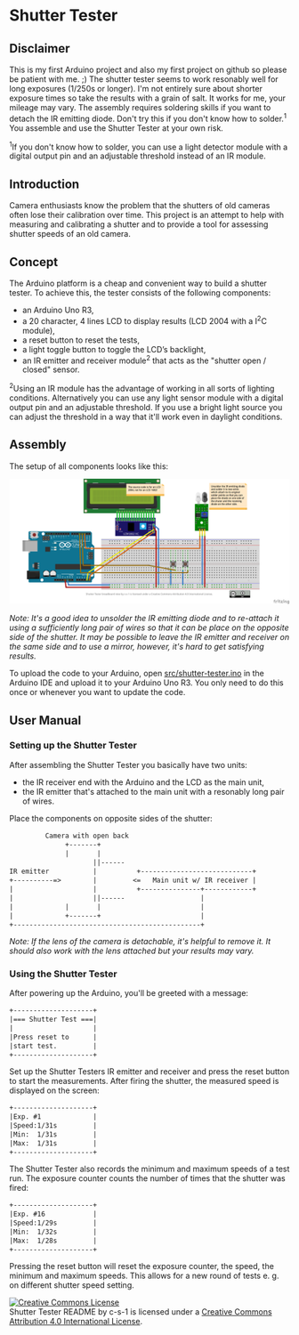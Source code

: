 # Shutter Tester

## Disclaimer

This is my first Arduino project and also my first project on github so please be patient with me. ;) The shutter tester seems to work resonably well for long exposures (1/250s or longer).
I'm not entirely sure about shorter exposure times so take the results with a grain of salt. It works for me, your mileage may vary.
The assembly requires soldering skills if you want to detach the IR emitting diode. Don't try this if you
don't know how to solder.<sup>1</sup> You assemble and use the Shutter Tester at your own risk.

<sup>1</sup>If you don't know how to solder, you can use a light detector module with a digital output pin and an adjustable
threshold instead of an IR module.
## Introduction

Camera enthusiasts know the problem that the shutters of old cameras often lose their calibration over time. This project is
an attempt to help with measuring and calibrating a shutter and to provide a tool for assessing shutter speeds of an old camera.

## Concept

The Arduino platform is a cheap and convenient way to build a shutter tester. To achieve this, the tester consists of the following components:

* an Arduino Uno R3,
* a 20 character, 4 lines LCD to display results (LCD 2004 with a I<sup>2</sup>C module),
* a reset button to reset the tests,
* a light toggle button to toggle the LCD’s backlight,
* an IR emitter and receiver module<sup>2</sup> that acts as the "shutter open / closed" sensor.

<sup>2</sup>Using an IR module has the advantage of working in all sorts of lighting conditions. Alternatively you can use any
light sensor module with a digital output pin and an adjustable threshold. If you use a bright light source you can adjust the
threshold in a way that it'll work even in daylight conditions.

## Assembly

The setup of all components looks like this:

![Breadboard view of Shutter Tester](https://github.com/c-s-1/shutter-tester/raw/master/img/Shutter-Tester.png )

*Note: It's a good idea to unsolder the IR emitting diode and to re-attach it using a sufficiently long pair of wires so that
it can be place on the opposite side of the shutter. It may be possible to leave the IR emitter and receiver on the same side
and to use a mirror, however, it's hard to get satisfying results.*

To upload the code to your Arduino, open [src/shutter-tester.ino](https://raw.githubusercontent.com/c-s-1/shutter-tester/master/src/shutter-tester.ino) in the Arduino IDE and upload it to your Arduino Uno R3.
You only need to do this once or whenever you want to update the code.

## User Manual

### Setting up the Shutter Tester

After assembling the Shutter Tester you basically have two units:

* the IR receiver end with the Arduino and the LCD as the main unit,
* the IR emitter that's attached to the main unit with a resonably long pair of wires.

Place the components on opposite sides of the shutter:

```
         Camera with open back
              +-------+
              |       |
                     ||------
IR emitter           |          +----------------------------+
+----------=>        |         <=   Main unit w/ IR receiver |
|                    |          +---------------+------------+
|                    ||------                   |
|             |       |                         |
|             +-------+                         |
+-----------------------------------------------+
```

*Note: If the lens of the camera is detachable, it's helpful to remove it. It should also work with the lens
attached but your results may vary.*

### Using the Shutter Tester

After powering up the Arduino, you'll be greeted with a message:

```
+--------------------+
|=== Shutter Test ===|
|                    |
|Press reset to      |
|start test.         |
+--------------------+
```

Set up the Shutter Testers IR emitter and receiver and press the reset button to start the measurements.
After firing the shutter, the measured speed is displayed on the screen:

```
+--------------------+
|Exp. #1             |
|Speed:1/31s         |
|Min:  1/31s         |
|Max:  1/31s         |
+--------------------+
```

The Shutter Tester also records the minimum and maximum speeds of a test run. The exposure counter counts the number of times
that the shutter was fired:

```
+--------------------+
|Exp. #16            |
|Speed:1/29s         |
|Min:  1/32s         |
|Max:  1/28s         |
+--------------------+
```

Pressing the reset button will reset the exposure counter, the speed, the minimum and maximum speeds. This allows for a new
round of tests e. g. on different shutter speed setting.

<a rel="license" href="http://creativecommons.org/licenses/by/4.0/"><img alt="Creative Commons License" style="border-width:0" src="https://i.creativecommons.org/l/by/4.0/88x31.png" /></a><br /><span xmlns:dct="http://purl.org/dc/terms/" property="dct:title">Shutter Tester README</span> by <span xmlns:cc="http://creativecommons.org/ns#" property="cc:attributionName">c-s-1</span> is licensed under a <a rel="license" href="http://creativecommons.org/licenses/by/4.0/">Creative Commons Attribution 4.0 International License</a>.
